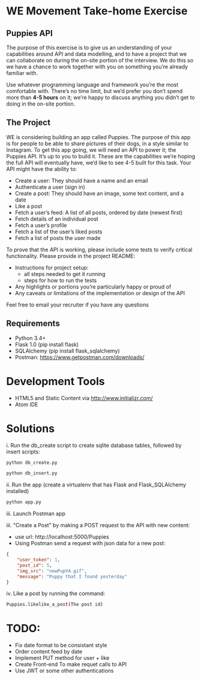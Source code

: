 
# WE Movement Take-home Exercise

## Puppies API


The purpose of this exercise is to give us an understanding of your capabilities around API and
data modelling, and to have a project that we can collaborate on during the on-site portion of
the interview. We do this so we have a chance to work together with you on something you’re
already familiar with.

Use whatever programming language and framework you’re the most comfortable with.
There’s no time limit, but we’d prefer you don’t spend more than **4-5 hours** on it; we’re happy
to discuss anything you didn’t get to doing in the on-site portion.

## The Project
WE is considering building an app called Puppies. The purpose of this app is for people to be
able to share pictures of their dogs, in a style similar to Instagram.
To get this app going, we will need an API to power it; the Puppies API. It’s up to you to build it.
These are the capabilities we’re hoping the full API will eventually have, we’d like to see 4-5
built for this task. Your API might have the ability to:

 - Create a user: They should have a name and an email
 -  Authenticate a user (sign in)
 - Create a post: They should have an image, some text content, and a date
 -  Like a post
 - Fetch a user’s feed: A list of all posts, ordered by date (newest first)
 - Fetch details of an individual post
 - Fetch a user’s profile
 - Fetch a list of the user’s liked posts
 - Fetch a list of posts the user made

To prove that the API is working, please include some tests to verify critical functionality.
Please provide in the project README:
-  Instructions for project setup:
	- all steps needed to get it running
	- steps for how to run the tests
- Any highlights or portions you’re particularly happy or proud of
- Any caveats or limitations of the implementation or design of the API

Feel free to email your recruiter if you have any questions

## Requirements

- Python 3.4+
- Flask 1.0 (pip install flask)
- SQLAlchemy (pip install flask_sqlalchemy)
- Postman: https://www.getpostman.com/downloads/

# Development Tools
- HTML5 and Static Content via http://www.initializr.com/
- Atom IDE

# Solutions

i. Run the db_create script to create sqlite database tables, followed by insert scripts:
```bash
python db_create.py

python db_insert.py
```

ii. Run the app (create a virtualenv that has Flask and Flask_SQLAlchemy installed)
```bash
python app.py
```


iii. Launch Postman app

iii. "Create a Post" by making a POST request to the API with new content:
- use url: http://localhost:5000/Puppies
- Using Postman send a request with json data for a new post:
```json
{
    "user_token": 1,
    "post_id": 5,
    "img_src": "newPupV4.gif",
    "message": "Puppy that I found yesterday"
}
```

iv. Like a post by running the command:
```bash
Puppies.likelike_a_post(The post id)
```

# TODO:

- Fix date format to be consistant style
- Order content feed by date
- Implement PUT method for user + like
- Create Front-end To make requet calls to API
- Use JWT or some other authentications
